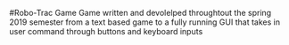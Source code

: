 #Robo-Trac Game
Game written and devolelped throughtout the spring 2019 semester from a text based game to a fully
running GUI that takes in user command through buttons and keyboard inputs
